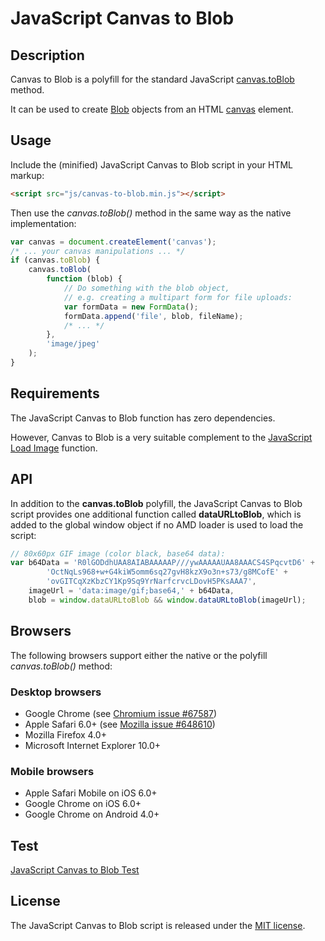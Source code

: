 # JavaScript Canvas to Blob

## Description
Canvas to Blob is a polyfill for the standard JavaScript
[canvas.toBlob](http://www.w3.org/TR/html5/scripting-1.html#dom-canvas-toblob)
method.

It can be used to create
[Blob](https://developer.mozilla.org/en-US/docs/Web/API/Blob)
objects from an HTML
[canvas](https://developer.mozilla.org/en-US/docs/HTML/Canvas) element.

## Usage
Include the (minified) JavaScript Canvas to Blob script in your HTML markup:

```html
<script src="js/canvas-to-blob.min.js"></script>
```

Then use the *canvas.toBlob()* method in the same way as the native
implementation:

```js
var canvas = document.createElement('canvas');
/* ... your canvas manipulations ... */
if (canvas.toBlob) {
    canvas.toBlob(
        function (blob) {
            // Do something with the blob object,
            // e.g. creating a multipart form for file uploads:
            var formData = new FormData();
            formData.append('file', blob, fileName);
            /* ... */
        },
        'image/jpeg'
    );
}
```

## Requirements
The JavaScript Canvas to Blob function has zero dependencies.

However, Canvas to Blob is a very suitable complement to the
[JavaScript Load Image](https://github.com/blueimp/JavaScript-Load-Image)
function.

## API
In addition to the **canvas.toBlob** polyfill, the JavaScript Canvas to Blob
script provides one additional function called **dataURLtoBlob**, which is added
to the global window object if no AMD loader is used to load the script:

```js
// 80x60px GIF image (color black, base64 data):
var b64Data = 'R0lGODdhUAA8AIABAAAAAP///ywAAAAAUAA8AAACS4SPqcvtD6' +
        'OctNqLs968+w+G4kiW5omm6sq27gvH8kzX9o3n+s73/g8MCofE' +
        'ovGITCqXzKbzCY1Kp9Sq9YrNarfcrvcLDovH5PKsAAA7',
    imageUrl = 'data:image/gif;base64,' + b64Data,
    blob = window.dataURLtoBlob && window.dataURLtoBlob(imageUrl);
```

## Browsers
The following browsers support either the native or the polyfill
*canvas.toBlob()* method:

### Desktop browsers

* Google Chrome (see [Chromium issue #67587](https://code.google.com/p/chromium/issues/detail?id=67587))
* Apple Safari 6.0+ (see [Mozilla issue #648610](https://bugzilla.mozilla.org/show_bug.cgi?id=648610))
* Mozilla Firefox 4.0+
* Microsoft Internet Explorer 10.0+

### Mobile browsers

* Apple Safari Mobile on iOS 6.0+
* Google Chrome on iOS 6.0+
* Google Chrome on Android 4.0+

## Test
[JavaScript Canvas to Blob Test](https://blueimp.github.io/JavaScript-Canvas-to-Blob/test/)

## License
The JavaScript Canvas to Blob script is released under the
[MIT license](http://www.opensource.org/licenses/MIT).
